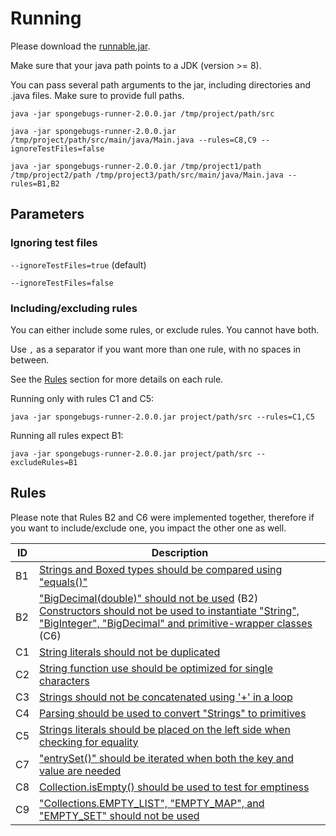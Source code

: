 # Running

Please download the [runnable.jar](https://github.com/dvmarcilio/SpongeBugs/releases/download/1.0.1/spongebugs-runner-20-12-19.jar).

Make sure that your java path points to a JDK (version >= 8).

You can pass several path arguments to the jar, including directories and .java files. Make sure to provide full paths.

    java -jar spongebugs-runner-2.0.0.jar /tmp/project/path/src
    
    java -jar spongebugs-runner-2.0.0.jar /tmp/project/path/src/main/java/Main.java --rules=C8,C9 --ignoreTestFiles=false
    
    java -jar spongebugs-runner-2.0.0.jar /tmp/project1/path /tmp/project2/path /tmp/project3/path/src/main/java/Main.java --rules=B1,B2

## Parameters

### Ignoring test files

`--ignoreTestFiles=true` (default)

`--ignoreTestFiles=false`

### Including/excluding rules
You can either include some rules, or exclude rules. You cannot have both.

Use `,` as a separator if you want more than one rule, with no spaces in between. 

See the [Rules](#rules) section for more details on each rule.

Running only with rules C1 and C5:

    java -jar spongebugs-runner-2.0.0.jar project/path/src --rules=C1,C5
    
Running all rules expect B1:

    java -jar spongebugs-runner-2.0.0.jar project/path/src --excludeRules=B1

## Rules 

Please note that Rules B2 and C6 were implemented together, therefore if you want to include/exclude one, you impact the other one as well.

| ID   | Description                                   | 
| ---- |-------------------------------------------------------------|
| B1   | [Strings and Boxed types should be compared using "equals()"](https://sonarcloud.io/organizations/spongebugs/rules?open=java%3AS4973&rule_key=java%3AS4973) |
| B2   | ["BigDecimal(double)" should not be used](https://sonarcloud.io/organizations/spongebugs/rules?open=java%3AS2111&rule_key=java%3AS2111) (B2) <br> [Constructors should not be used to instantiate "String", "BigInteger", "BigDecimal" and primitive-wrapper classes](https://sonarcloud.io/organizations/spongebugs/rules?open=java%3AS2129&rule_key=java%3AS2129) (C6) |
| C1   | [String literals should not be duplicated](https://sonarcloud.io/organizations/spongebugs/rules?open=java%3AS1192&rule_key=java%3AS1192)     |
| C2   | [String function use should be optimized for single characters](https://sonarcloud.io/organizations/spongebugs/rules?open=java%3AS3027&rule_key=java%3AS3027) |
| C3   | [Strings should not be concatenated using '+' in a loop](https://sonarcloud.io/organizations/spongebugs/rules?open=java%3AS1643&rule_key=java%3AS1643) |
| C4   | [Parsing should be used to convert "Strings" to primitives](https://sonarcloud.io/organizations/spongebugs/rules?open=java%3AS2130&rule_key=java%3AS2130) |
| C5   | [Strings literals should be placed on the left side when checking for equality](https://sonarcloud.io/organizations/spongebugs/rules?open=java%3AS1132&rule_key=java%3AS1132) |
| C7   | ["entrySet()" should be iterated when both the key and value are needed](https://sonarcloud.io/organizations/spongebugs/rules?open=java%3AS2864&rule_key=java%3AS2864) |
| C8   | [Collection.isEmpty() should be used to test for emptiness](https://sonarcloud.io/organizations/spongebugs/rules?open=java%3AS1155&rule_key=java%3AS1155) |
| C9   | ["Collections.EMPTY_LIST", "EMPTY_MAP", and "EMPTY_SET" should not be used](https://sonarcloud.io/organizations/spongebugs/rules?open=java%3AS1596&rule_key=java%3AS1596) |
